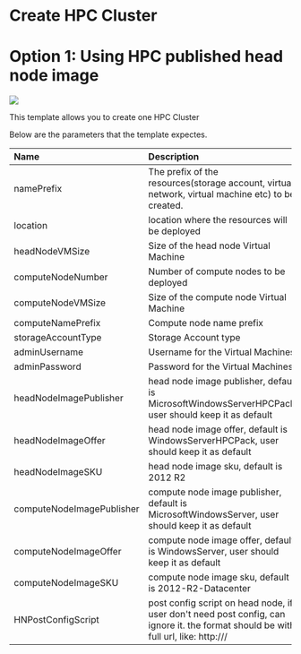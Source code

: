 # Create HPC Cluster

# Option 1: Using HPC published head node image
<a href="https://portal.azure.com/#create/Microsoft.Template/uri/https%3A%2F%2Fraw.githubusercontent.com%2FAzure%2Fazure-quickstart-templates%2Fmaster%2Fcreate-hpc-cluster%2Fazuredeploy.json" target="_blank">
    <img src="http://azuredeploy.net/deploybutton.png"/>
</a>

This template allows you to create one HPC Cluster

Below are the parameters that the template expectes.

| Name   | Description    |
|:--- |:---|
| namePrefix | The prefix of the resources(storage account, virtual network, virtual machine etc) to be created. |
| location | location where the resources will be deployed |
| headNodeVMSize | Size of the head node Virtual Machine |
| computeNodeNumber | Number of compute nodes to be deployed |
| computeNodeVMSize | Size of the compute node Virtual Machine |
| computeNamePrefix | Compute node name prefix |
| storageAccountType | Storage Account type |
| adminUsername  | Username for the Virtual Machines  |
| adminPassword  | Password for the Virtual Machines  |
| headNodeImagePublisher  | head node image publisher, default is MicrosoftWindowsServerHPCPack, user should keep it as default  |
| headNodeImageOffer  | head node image offer, default is WindowsServerHPCPack, user should keep it as default  |
| headNodeImageSKU  | head node image sku, default is 2012 R2  |
| computeNodeImagePublisher  | compute node image publisher, default is MicrosoftWindowsServer, user should keep it as default  |
| computeNodeImageOffer  | compute node image offer, default is WindowsServer, user should keep it as default  |
| computeNodeImageSKU  | compute node image sku, default is 2012-R2-Datacenter  |
| HNPostConfigScript  | post config script on head node, if user don't need post config, can ignore it. the format should be with full url, like: http://<uri>/<script name> <arguments>  |
| CNPostConfigScript  | post config script on compute node, if user don't need post config, can ignore it. the format should be with full url, like: http://<uri>/<script name> <arguments>  |

# Option 2: Using HPC published head node image and user custom compute node image
<a href="https://portal.azure.com/#create/Microsoft.Template/uri/https%3A%2F%2Fraw.githubusercontent.com%2FAzure%2Fazure-quickstart-templates%2Fmaster%2Fcreate-hpc-cluster%2Fazuredeploy1.json" target="_blank">
    <img src="http://azuredeploy.net/deploybutton.png"/>
</a>

This template allows you to create one HPC Cluster

Below are the parameters that the template expectes.

| Name   | Description    |
|:--- |:---|
| namePrefix | The prefix of the resources(storage account, virtual network, virtual machine etc) to be created. |
| location | location where the resources will be deployed |
| headNodeVMSize | Size of the head node Virtual Machine |
| computeNodeNumber | Number of compute nodes to be deployed |
| computeNodeVMSize | Size of the compute node Virtual Machine |
| computeNamePrefix | Compute node name prefix |
| storageAccountType | Storage Account type |
| adminUsername  | Username for the Virtual Machines  |
| adminPassword  | Password for the Virtual Machines  |
| CNSourceImageName  | user custom compute node image name  |
| CNSourceImageContainer  | the path of the container which contains user custom iamge, format like   https://<storageAccount>.blob.core.windows.net/<container name>/|
| headNodeImagePublisher  | head node image publisher, default is MicrosoftWindowsServerHPCPack, user should keep it as default  |
| headNodeImageOffer  | head node image offer, default is WindowsServerHPCPack, user should keep it as default  |
| headNodeImageSKU  | head node image sku, default is 2012 R2  |
| HNPostConfigScript  | post config script on head node, if user don't need post config, can ignore it. the format should be with full url, like: http://<uri>/<script name> <arguments>  |
| CNPostConfigScript  | post config script on compute node, if user don't need post config, can ignore it. the format should be with full url, like: http://<uri>/<script name> <arguments>  |